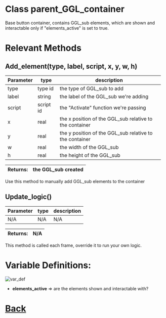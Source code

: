 # Class parent_GGL_container

Base button container, contains GGL_sub elements,	which are shown and interactable only if "elements_active" is set to true.
  
# Relevant Methods

## Add_element(type, label, script, x, y, w, h)

| Parameter   |  type   |              description                   |
|--           |       --|--                                          |
|    type     |   type id   |    the type of GGL_sub to add                   |
|    label    |   string   |     the label of the GGL_sub we're adding             |
|    script   |   script id   |    the "Activate" function we're passing         |
|    x        |   real   |     the x position of the GGL_sub relative to the container      |
|    y        |   real   |     the y position of the GGL_sub relative to the container  |
|    w        |   real   |     the width of the GGL_sub  |
|    h        |   real   |     the height of the GGL_sub   |

| Returns:  | the GGL_sub created |
|--         |                   --|

Use this method to manually add GGL_sub elements to the container

## Update_logic()
| Parameter   |  type   |              description                   |
|--           |       --|--                                          |
|    N/A      |   N/A   |                    N/A                     |

| Returns:  | N/A |
|--         |   --|

This method is called each frame, override it to run your own logic.

# Variable Definitions:

![var_def](https://github.com/Ced30/GML-GUI-Library-GGL-Documentation/blob/main/Images/API/GGL_instance/parent_GGL_container.png)

- **elements_active** => are the elements shown and interactable with?

# [Back](https://github.com/Ced30/GML-GUI-Library-GGL-Documentation/blob/main/API/Instance%20Classes.md)

